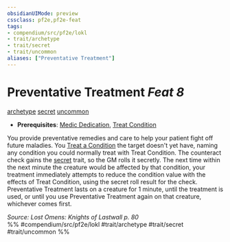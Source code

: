 ```yaml
---
obsidianUIMode: preview
cssclass: pf2e,pf2e-feat
tags:
- compendium/src/pf2e/lokl
- trait/archetype
- trait/secret
- trait/uncommon
aliases: ["Preventative Treatment"]
---
```

# Preventative Treatment  *Feat 8*  
[archetype](../../Rules/traits/archetype.md)  [secret](../../Rules/traits/secret.md)  [uncommon](../../Rules/traits/uncommon.md)  

- **Prerequisites**: [Medic Dedication](medic-dedication-apg.md), [Treat Condition](treat-condition-apg.md)

You provide preventative remedies and care to help your patient fight off future maladies. You [Treat a Condition](treat-condition-apg.md) the target doesn't yet have, naming any condition you could normally treat with Treat Condition. The counteract check gains the [secret](../../Rules/traits/secret.md) trait, so the GM rolls it secretly. The next time within the next minute the creature would be affected by that condition, your treatment immediately attempts to reduce the condition value with the effects of Treat Condition, using the secret roll result for the check. Preventative Treatment lasts on a creature for 1 minute, until the treatment is used, or until you use Preventative Treatment again on that creature, whichever comes first.

*Source: Lost Omens: Knights of Lastwall p. 80*  
%% #compendium/src/pf2e/lokl #trait/archetype #trait/secret #trait/uncommon %%